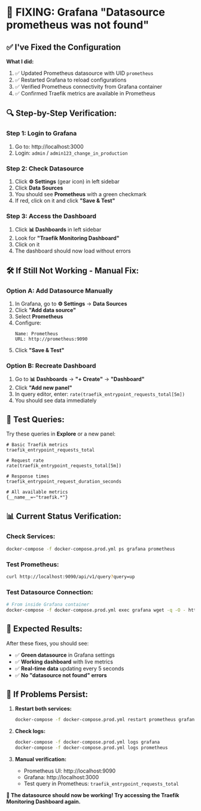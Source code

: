 # 🔧 FIXING: Grafana "Datasource prometheus was not found"

## ✅ **I've Fixed the Configuration**

**What I did:**
1. ✅ Updated Prometheus datasource with UID `prometheus`
2. ✅ Restarted Grafana to reload configurations  
3. ✅ Verified Prometheus connectivity from Grafana container
4. ✅ Confirmed Traefik metrics are available in Prometheus

## 🔍 **Step-by-Step Verification:**

### Step 1: Login to Grafana
1. Go to: http://localhost:3000
2. Login: `admin` / `admin123_change_in_production`

### Step 2: Check Datasource
1. Click **⚙️ Settings** (gear icon) in left sidebar
2. Click **Data Sources**
3. You should see **Prometheus** with a green checkmark
4. If red, click on it and click **"Save & Test"**

### Step 3: Access the Dashboard
1. Click **📊 Dashboards** in left sidebar
2. Look for **"Traefik Monitoring Dashboard"**
3. Click on it
4. The dashboard should now load without errors

## 🛠️ **If Still Not Working - Manual Fix:**

### Option A: Add Datasource Manually
1. In Grafana, go to **⚙️ Settings** → **Data Sources**
2. Click **"Add data source"**
3. Select **Prometheus**
4. Configure:
   ```
   Name: Prometheus
   URL: http://prometheus:9090
   ```
5. Click **"Save & Test"**

### Option B: Recreate Dashboard
1. Go to **📊 Dashboards** → **"+ Create"** → **"Dashboard"**
2. Click **"Add new panel"**
3. In query editor, enter: `rate(traefik_entrypoint_requests_total[5m])`
4. You should see data immediately

## 🧪 **Test Queries:**

Try these queries in **Explore** or a new panel:

```promql
# Basic Traefik metrics
traefik_entrypoint_requests_total

# Request rate  
rate(traefik_entrypoint_requests_total[5m])

# Response times
traefik_entrypoint_request_duration_seconds

# All available metrics
{__name__=~"traefik.*"}
```

## 📊 **Current Status Verification:**

### Check Services:
```bash
docker-compose -f docker-compose.prod.yml ps grafana prometheus
```

### Test Prometheus:
```bash
curl http://localhost:9090/api/v1/query?query=up
```

### Test Datasource Connection:
```bash
# From inside Grafana container
docker-compose -f docker-compose.prod.yml exec grafana wget -q -O - http://prometheus:9090/api/v1/label/__name__/values
```

## 🎯 **Expected Results:**

After these fixes, you should see:
- ✅ **Green datasource** in Grafana settings
- ✅ **Working dashboard** with live metrics
- ✅ **Real-time data** updating every 5 seconds
- ✅ **No "datasource not found" errors**

## 🔄 **If Problems Persist:**

1. **Restart both services:**
   ```bash
   docker-compose -f docker-compose.prod.yml restart prometheus grafana
   ```

2. **Check logs:**
   ```bash
   docker-compose -f docker-compose.prod.yml logs grafana
   docker-compose -f docker-compose.prod.yml logs prometheus
   ```

3. **Manual verification:**
   - Prometheus UI: http://localhost:9090
   - Grafana: http://localhost:3000
   - Test query in Prometheus: `traefik_entrypoint_requests_total`

**🚀 The datasource should now be working! Try accessing the Traefik Monitoring Dashboard again.**